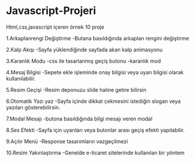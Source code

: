 # Javascript-Projeri
Html,css,javascript içeren örnek 10 proje 


1.Arkaplanrengi Değiştirme
  -Butana basıldığında arkaplan rengini değiştirme

2.Kalp Akışı
  -Sayfa yüklendiğinde sayfada akan kalp animasyonu

3.Karanlık Modu
  -css ile tasarlanmış geçiş butonu
  -karanlık mod

4.Mesaj Bilgisi
  -Sepete ekle işleminde onay bilgisi veya uyarı bilgisi olarak kullanılabilir.

5.Resim Geçişi
  -Resim deponuzu slide haline getire bilirsin

6.Otomatik Yazı yaz
  -Sayfa içinde dikkat  çekmesini istediğin slogan veya yazıları gösterebilirsin.

7.Modal Mesajı
  -butona basıldığında bilgi mesajı veren modal
  
8.Ses Efekti
  -Sayfa için uyarıları veya butonlar arası geçiş efekti yapılabilir.

9.Açılır Menü
  -Response tasarımların vazgeçilmezi

10.Resim Yakınlaştırma
  -Genelde e-ticaret sitelerinde kullanılan bir yöntem
  



